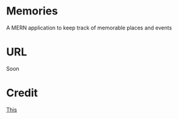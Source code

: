 # Memories

A MERN application to keep track of memorable places and events

# URL

Soon

# Credit

[This](https://www.youtube.com/watch?v=VsUzmlZfYNg)
